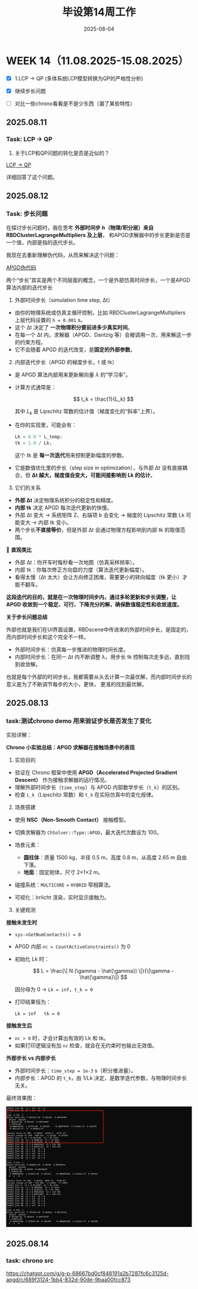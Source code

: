 ﻿---
title: 毕设第14周工作
date: 2025-08-04
layout: note
excerpt: APGD查漏补缺。:)
---

# WEEK 14（11.08.2025-15.08.2025）

- [x] 1.LCP → QP (多体系统LCP模型转换为QP的严格性分析)
- [x] 继续步长问题
- [ ] 对比一些chrono看看是不是少东西（漏了某些特性）



## 2025.08.11

### Task: LCP -> QP

1. 关于LCP和QP问题的转化是否是近似的？

[LCP -> QP](../论文草稿/LCPQP.md)

详细回答了这个问题。


## 2025.08.12

### Task: 步长问题

在探讨步长问题时，我在思考 **外部时间步 ℎ（物理/积分层）来自RBDClusterLagrangeMultipliers 及上层**，
和APGD求解器中的步长更新是否是一个值，内部是指的迭代步长。

我现在去重新理解伪代码，从而来解决这个问题：

[APGD伪代码](../论文草稿/APGD.md#伪代码)


两个“步长”其实是两个不同层面的概念，一个是外部仿真时间步长，一个是APGD 算法内部的迭代步长


1. 外部时间步长（simulation time step, Δt）

* 由你的物理系统或仿真主循环控制，比如 RBDClusterLagrangeMultipliers 上层代码设置的 `h = 0.001` s。
* 这个 Δt 决定了 **一次物理积分要前进多少真实时间**。
* 在每一个 Δt 内，求解器（APGD、Dantzig 等）会被调用一次，用来解这一步的约束方程。
* 它不会随着 APGD 的迭代改变，是**固定的外部参数**。


2. 内部迭代步长（APGD 的梯度步长，t 或 tk）

* 是 APGD 算法内部用来更新解向量 $\lambda$ 的“学习率”。

* 计算方式通常是：

  $$
  t_k = \frac{1}{L_k}
  $$

  其中 $L_k$ 是 Lipschitz 常数的估计值（梯度变化的“斜率”上界）。

* 在你的实现里，可能会有：

  ```cpp
  Lk = 0.9 * L_temp;
  tk = 1.0 / Lk;
  ```

  这个 tk 是 **每一次迭代**用来控制更新幅度的参数。

* 它是数值优化里的步长（step size in optimization），与外部 Δt 没有直接耦合，但 **Δt 越大，梯度值会变大，可能间接影响到 Lk 的估计**。


3. 它们的关系

* **外部 Δt** 决定物理系统积分的稳定性和精度。
* **内部 tk** 决定 APGD 每次迭代更新的快慢。
* 外部 Δt 变大 → 系统矩阵 Z、右端项 b 会变化 → 梯度的 Lipschitz 常数 Lk 可能变大 → 内部 tk 变小。
* 两个步长**不直接等价**，但是外部 Δt 会通过物理方程影响到内部 tk 的取值范围。


📌 **直观类比**

* 外部 Δt：你开车时每秒看一次地图（仿真采样频率）。
* 内部 tk：你每次修正方向盘的力度（算法迭代更新幅度）。
* 看得太慢（Δt 太大）会让方向修正困难，需要更小的转向幅度（tk 更小）才能不翻车。


**这段迭代的目的，就是在一次物理时间步内，通过多轮更新和步长调整，让 APGD 收敛到一个稳定、可行、下降充分的解，确保数值稳定性和收敛速度。**



**关于步长问题总结**

外部也就是我们在UI界面设置，RBDscene中传进来的外部时间步长，是固定的，而内部时间步长和这个完全不一样。

 - 外部时间步长：仿真每一步推进的物理时间长度。
 - 内部时间步长：在同一 Δt 内不断调整 λ，用步长 tk 控制每次走多远，直到找到收敛解。

也就是每个外部的时间步长，我都需要从头去计算一次最优解，而内部时间步长的意义是为了不断调节每步的大小，更快，
更准的找到最优解。



## 2025.08.13

### task:测试chrono demo 用来验证步长是否发生了变化



实验详解：

 **Chrono 小实验总结：APGD 求解器在接触场景中的表现**

 1. 实验目的

* 验证在 Chrono 框架中使用 **APGD（Accelerated Projected Gradient Descent）** 作为接触求解器的运行情况。
* 理解外部时间步长（`time_step`）与 APGD 内部数学步长（`t_k`）的区别。
* 检查 `L_k`（Lipschitz 常数）和 `t_k` 在实际仿真中的变化规律。

 2. 场景搭建

* 使用 **NSC（Non-Smooth Contact）** 接触模型。
* 切换求解器为 `ChSolver::Type::APGD`，最大迭代次数设为 100。
* 场景元素：

  * **圆柱体**：质量 1500 kg，半径 0.5 m，高度 0.8 m，从高度 2.65 m 自由下落。
  * **地面**：固定刚体，尺寸 2×1×2 m。
* 碰撞系统：`MULTICORE` + `HYBRID` 窄相算法。
* 可视化：Irrlicht 渲染，实时显示接触力。

 3. 关键观测

 **接触未发生时**

   * `sys->GetNumContacts() = 0`
   * APGD 内部 `nc = CountActiveConstraints()` 为 0
   * 初始化 Lk 时：

     $$
     L = \frac{\| N (\gamma - \hat{\gamma}) \|}{\|\gamma - \hat{\gamma}\|} 
     $$

     因分母为 0 → `Lk = inf`，`t_k = 0`
   * 打印结果恒为：

     ```
     Lk = inf   tk = 0
     ```

 **接触发生后**

   * `nc > 0` 时，才会计算出有效的 Lk 和 tk。
   * 如果打印逻辑没有加 `nc` 检查，就会在无约束时也输出无效值。

 **外部步长 vs 内部步长**

   * 外部时间步长：`time_step = 1e-3` s（积分推进量）。
   * 内部步长：APGD 的 `t_k`，由 1/Lk 决定，是数学迭代参数，与物理时间步长无关。



最终效果图：

![Apgd Dt T Test](../MA_weeklyplan_image/apgd_dt_t_test.png)


## 2025.08.14

### task: chrono src

https://chatgpt.com/g/g-p-68667bd0cf848191a2b7287fc6c3125d-apgd/c/689f3124-1bb4-832d-90de-9baa00fcc873